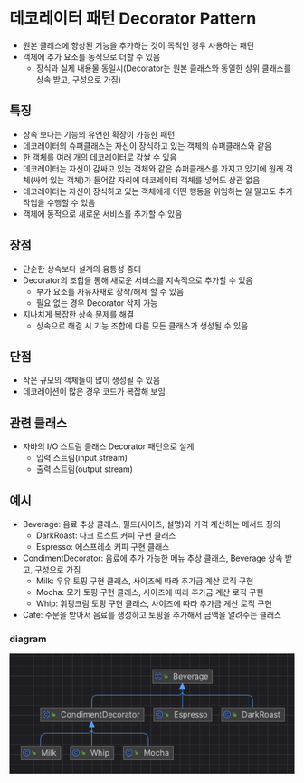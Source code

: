 # 데코레이터 패턴 Decorator Pattern
- 원본 클래스에 향상된 기능을 추가하는 것이 목적인 경우 사용하는 패턴
- 객체에 추가 요소를 동적으로 더할 수 있음
  - 장식과 실제 내용물 동일시(Decorator는 원본 클래스와 동일한 상위 클래스를 상속 받고, 구성으로 가짐)

## 특징
- 상속 보다는 기능의 유연한 확장이 가능한 패턴
- 데코레이터의 슈퍼클래스는 자신이 장식하고 있는 객체의 슈퍼클래스와 같음
- 한 객체를 여러 개의 데코레이터로 감쌀 수 있음
- 데코레이터는 자신이 감싸고 있는 객체와 같은 슈퍼클래스를 가지고 있기에 원래 객체(싸여 있는 객체)가 들어갈 자리에 데코레이터 객체를 넣어도 상관 없음
- 데코레이터는 자신이 장식하고 있는 객체에게 어떤 행동을 위임하는 일 말고도 추가 작업을 수행할 수 있음
- 객체에 동적으로 새로운 서비스를 추가할 수 있음

## 장점
- 단순한 상속보다 설계의 융통성 증대
- Decorator의 조합을 통해 새로운 서비스를 지속적으로 추가할 수 있음
  - 부가 요소를 자유자재로 장착/해제 할 수 있음
  - 필요 없는 경우 Decorator 삭제 가능
- 지나치게 복잡한 상속 문제를 해결
    - 상속으로 해결 시 기능 조합에 따른 모든 클래스가 생성될 수 있음

## 단점
- 작은 규모의 객체들이 많이 생성될 수 있음
- 데코레이션이 많은 경우 코드가 복잡해 보임

## 관련 클래스
- 자바의 I/O 스트림 클래스 Decorator 패턴으로 설계
    - 입력 스트림(input stream)
    - 출력 스트림(output stream)

## 예시
- Beverage: 음료 추상 클래스, 필드(사이즈, 설명)와 가격 계산하는 메서드 정의
  - DarkRoast: 다크 로스트 커피 구현 클래스 
  - Espresso: 에스프레소 커피 구현 클래스
- CondimentDecorator: 음료에 추가 가능한 메뉴 추상 클래스, Beverage 상속 받고, 구성으로 가짐
  - Milk: 우유 토핑 구현 클래스, 사이즈에 따라 추가금 계산 로직 구현
  - Mocha: 모카 토핑 구현 클래스, 사이즈에 따라 추가금 계산 로직 구현
  - Whip: 휘핑크림 토핑 구현 클래스, 사이즈에 따라 추가금 계산 로직 구현
- Cafe: 주문을 받아서 음료를 생성하고 토핑을 추가해서 금액을 알려주는 클래스

### diagram
![img.png](img.png)
